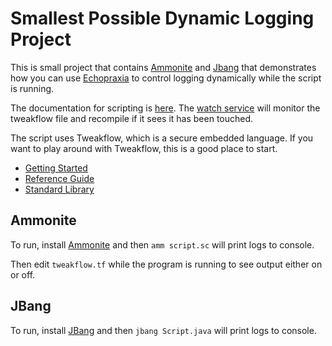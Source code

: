 # Smallest Possible Dynamic Logging Project

This is small project that contains [Ammonite](http://ammonite.io/) and [Jbang](https://www.jbang.dev/documentation/guide/latest/index.html) that demonstrates how you can use [Echopraxia](com/tersesystems/echopraxia-plusscala) to control logging dynamically while the script is running.

The documentation for scripting is [here](https://github.com/tersesystems/echopraxia#dynamic-conditions-with-scripts).  The [watch service](https://github.com/tersesystems/echopraxia#watched-scripts) will monitor the tweakflow file and recompile if it sees it has been touched.

The script uses Tweakflow, which is a secure embedded language.  If you want to play around with Tweakflow, this is a good place to start.

* [Getting Started](https://twineworks.github.io/tweakflow/getting-started.html)
* [Reference Guide](https://twineworks.github.io/tweakflow/reference.html)
* [Standard Library](https://twineworks.github.io/tweakflow/modules/std.html)

## Ammonite

To run, install [Ammonite](http://ammonite.io/) and then `amm script.sc` will print logs to console.

Then edit `tweakflow.tf` while the program is running to see output either on or off.

## JBang

To run, install [JBang](https://www.jbang.dev/documentation/guide/latest/index.html) and then `jbang Script.java` will print logs to console.
